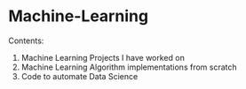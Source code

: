 # Machine-Learning
Contents:
   1. Machine Learning Projects I have worked on 
   2. Machine Learning Algorithm implementations from scratch
   3. Code to automate Data Science 
